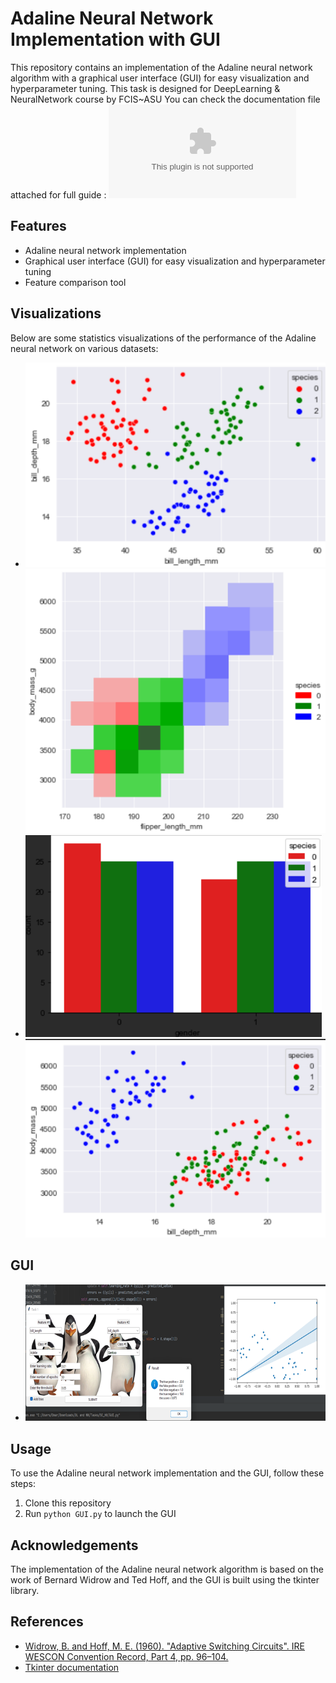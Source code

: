 # Adaline Neural Network Implementation with GUI

This repository contains an implementation of the Adaline neural network algorithm with a graphical user interface (GUI) for easy visualization and hyperparameter tuning.
This task is designed for DeepLearning & NeuralNetwork course by FCIS~ASU
You can check the documentation file attached for full guide : ![Documentation](SC_H8/Task2-report.docx)

## Features

- Adaline neural network implementation
- Graphical user interface (GUI) for easy visualization and hyperparameter tuning
- Feature comparison tool

## Visualizations

Below are some statistics visualizations of the performance of the Adaline neural network on various datasets:

- ![Visualization 1](SC_H8/pics/309384560_535820917897616_5197100369219072598_n.png)
![Visualization 2](SC_H8/pics/310633594_517481083325436_2743525764631618731_n.png)
- ![Visualization 3](SC_H8/pics/312799566_1131429047742469_1702210496415453161_n.png)
![Visualization 3](SC_H8/pics/313493399_1390591171464757_5782310689271119850_n.png)

## GUI
- ![GUI 1](SC_H8/pics/Picture1.png)


## Usage

To use the Adaline neural network implementation and the GUI, follow these steps:

1. Clone this repository
2. Run `python GUI.py` to launch the GUI

## Acknowledgements

The implementation of the Adaline neural network algorithm is based on the work of Bernard Widrow and Ted Hoff, and the GUI is built using the tkinter library.

## References

- [Widrow, B. and Hoff, M. E. (1960). "Adaptive Switching Circuits". IRE WESCON Convention Record, Part 4, pp. 96–104.](https://ieeexplore.ieee.org/abstract/document/1442003)
- [Tkinter documentation](https://docs.python.org/3/library/tkinter.html)
